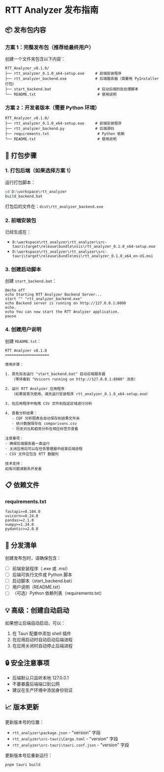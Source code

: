 # RTT Analyzer 发布指南

## 📦 发布包内容

### 方案 1：完整发布包（推荐给最终用户）

创建一个文件夹包含以下内容：

```
RTT_Analyzer_v0.1.0/
├── rtt_analyzer_0.1.0_x64-setup.exe     # 前端安装程序
├── rtt_analyzer_backend.exe             # 后端服务器（需要用 PyInstaller 打包）
├── start_backend.bat                     # 启动后端的批处理脚本
└── README.txt                            # 使用说明
```

### 方案 2：开发者版本（需要 Python 环境）

```
RTT_Analyzer_v0.1.0/
├── rtt_analyzer_0.1.0_x64-setup.exe     # 前端安装程序
├── rtt_analyzer_backend.py              # 后端源码
├── requirements.txt                      # Python 依赖
└── README.txt                            # 使用说明
```

## 🔧 打包步骤

### 1. 打包后端（如果选择方案 1）

运行打包脚本：
```bash
cd D:\workspace\rtt_analyzer
build_backend.bat
```

打包后的文件在：`dist\rtt_analyzer_backend.exe`

### 2. 前端安装包

已经生成在：
- `D:\workspace\rtt_analyzer\rtt_analyzer\src-tauri\target\release\bundle\nsis\rtt_analyzer_0.1.0_x64-setup.exe`
- `D:\workspace\rtt_analyzer\rtt_analyzer\src-tauri\target\release\bundle\msi\rtt_analyzer_0.1.0_x64_en-US.msi`

### 3. 创建启动脚本

创建 `start_backend.bat`：
```batch
@echo off
echo Starting RTT Analyzer Backend Server...
start "" "rtt_analyzer_backend.exe"
echo Backend server is running on http://127.0.0.1:8000
echo.
echo You can now start the RTT Analyzer application.
pause
```

### 4. 创建用户说明

创建 `README.txt`：
```
RTT Analyzer v0.1.0
====================

使用步骤：

1. 首先双击运行 "start_backend.bat" 启动后端服务器
   （等待看到 "Uvicorn running on http://127.0.0.1:8000" 消息）

2. 运行 RTT Analyzer 应用程序
   （如果是首次使用，请先运行安装程序 rtt_analyzer_0.1.0_x64-setup.exe）

3. 在应用程序中拖拽 CSV 文件到指定区域进行分析

4. 查看分析结果：
   - CDF 分析图表会自动保存到结果文件夹
   - 统计数据保存在 comparisons.csv
   - 历史对比和趋势分析在相应标签页查看

注意事项：
- 确保后端服务器一直运行
- 关闭应用后可以在任务管理器中结束后端进程
- CSV 文件应包含 RTT 数据列

技术支持：
如有问题请联系开发者
```

## 📋 依赖文件

### requirements.txt
```
fastapi>=0.104.0
uvicorn>=0.24.0
pandas>=2.1.0
numpy>=1.24.0
pydantic>=2.0.0
```

## 🎯 分发清单

创建发布包时，请确保包含：

- [ ] 前端安装程序（.exe 或 .msi）
- [ ] 后端可执行文件或 Python 脚本
- [ ] 启动脚本（start_backend.bat）
- [ ] 用户说明（README.txt）
- [ ] （可选）Python 依赖列表（requirements.txt）

## 💡 高级：创建自动启动

如果想让后端自动启动，可以：

1. 在 Tauri 配置中添加 shell 插件
2. 在应用启动时自动启动后端进程
3. 在应用关闭时自动停止后端进程

## 🔒 安全注意事项

- 后端默认只监听本地 127.0.0.1
- 不要暴露后端端口到公网
- 建议在生产环境中添加身份验证

## 📈 版本更新

更新版本号的位置：
- `rtt_analyzer\package.json` - "version" 字段
- `rtt_analyzer\src-tauri\Cargo.toml` - "version" 字段
- `rtt_analyzer\src-tauri\tauri.conf.json` - "version" 字段

更新版本号后重新运行：
```bash
pnpm tauri build
```
